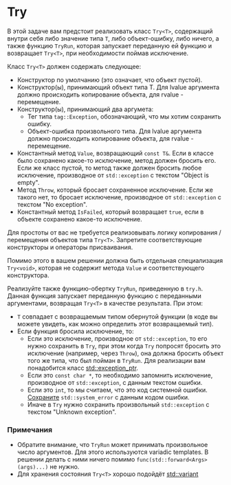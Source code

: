 # Try

В этой задаче вам предстоит реализовать класс `Try<T>`, содержащий внутри себя либо значение типа `T`, либо объект-ошибку, либо ничего,
а также функцию `TryRun`, которая запускает переданную ей функцию и возвращает `Try<T>`, при необходимости поймав исключение.

Класс `Try<T>` должен содержать следующее:

* Конструктор по умолчанию (это означает, что объект пустой).
* Конструктор(ы), принимающий объект типа T. Для lvalue аргумента должно происходить копирование объекта,
  для rvalue - перемещение.
* Конструктор(ы), принимающий два аргумета:
    * Тег типа `tag::Exception`, обозначающий, что мы хотим сохранить ошибку.
    * Объект-ошибка произвольного типа. Для lvalue аргумента должно происходить копирование объекта, для
      rvalue - перемещение.
* Константный метод `Value`, возвращающий `const T&`. Если в классе было сохранено какое-то исключение, метод должен бросить его.
Если же класс пустой, то метод также должен бросить любое исключение, производное от `std::exception` с текстом "Object is empty".
* Метод `Throw`, который бросает сохраненное исключение. Если же такого нет, то бросает исключение, производное от `std::exception` с
текстом "No exception".
* Константный метод `IsFailed`, который возвращает `true`, если в объекте сохранено какое-то исключение.

Для простоты от вас не требуется реализовывать логику копирования / перемещения объектов
  типа `Try<T>`. Запретите соответствующие конструкторы и операторы присваивания.

Помимо этого в вашем решении должна быть отдельная специализация `Try<void>`, которая не содержит метода `Value` и соответствующего
конструктора.

Реализуйте также функцию-обертку `TryRun`, приведенную в `try.h`. Данная функция запускает переданную функцию с переданными аргументами,
возвращая `Try<T>` в качестве результата. При этом:

* `T` совпадает с возвращаемым типом обернутой функции (в коде вы можете увидеть, как можно определить этот возвращаемый тип).
* Если функция бросила исключение, то:
    * Если это исключение, производное от `std::exception`, то его нужно сохранить в `Try`, при этом когда `Try` попросят бросить
    это исключение (например, через `Throw`), она должна бросить объект того же типа,
    что был пойман в `TryRun`. Для реализации вам понадобится класс
[std::exception_ptr](https://en.cppreference.com/w/cpp/error/exception_ptr).
    * Если это `const char *`, то необходимо запомнить исключение, производное от `std::exception`,
      с данным текстом ошибки.
    * Если это `int`, то мы считаем, что это код системной ошибки.
      [Сохраните](https://stackoverflow.com/questions/12171377/how-to-convert-errno-to-exception-using-system-error)
      `std::system_error` с данным кодом ошибки.
    * Иначе в `Try` нужно сохранить произвольный `std::exception` с текстом "Unknown exception".

### Примечания

* Обратите внимание, что `TryRun` может принимать произвольное число аргументов. Для этого используются variadic templates.
В решении делать с ними ничего помимо `func(std::forward<Args>(args)...)` не нужно.
* Для хранения состояния `Try<T>` хорошо подойдёт [std::variant](https://en.cppreference.com/w/cpp/utility/variant)
